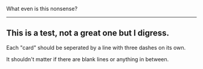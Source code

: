 What even is this nonsense?

---
This is a test, not a great one but I digress.
---
Each "card" should be seperated by a line with three dashes on its own.

It shouldn't matter if there are blank lines or anything in between.